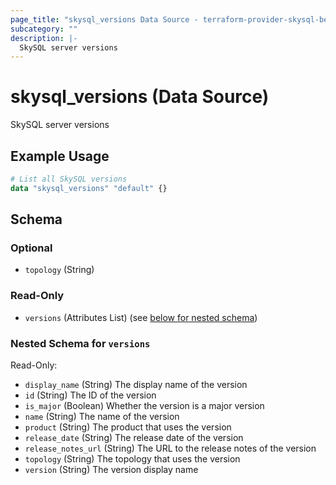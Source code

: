 ```yaml
---
page_title: "skysql_versions Data Source - terraform-provider-skysql-beta"
subcategory: ""
description: |-
  SkySQL server versions
---
```


# skysql_versions (Data Source)

SkySQL server versions

## Example Usage

```terraform
# List all SkySQL versions
data "skysql_versions" "default" {}
```

<!-- schema generated by tfplugindocs -->
## Schema

### Optional

- `topology` (String)

### Read-Only

- `versions` (Attributes List) (see [below for nested schema](#nestedatt--versions))

<a id="nestedatt--versions"></a>
### Nested Schema for `versions`

Read-Only:

- `display_name` (String) The display name of the version
- `id` (String) The ID of the version
- `is_major` (Boolean) Whether the version is a major version
- `name` (String) The name of the version
- `product` (String) The product that uses the version
- `release_date` (String) The release date of the version
- `release_notes_url` (String) The URL to the release notes of the version
- `topology` (String) The topology that uses the version
- `version` (String) The version display name

